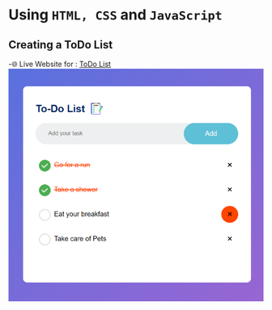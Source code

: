 # Using ```HTML, CSS``` and ```JavaScript```
## Creating a ToDo List
-🌐 Live Website for : [ToDo List](https://mizaan-hub.github.io/ToDo-List/)<br>
<img src="images/pic0.png"/>
